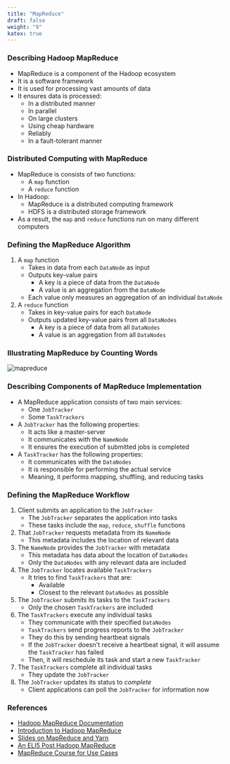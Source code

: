 ```yaml
---
title: "MapReduce"
draft: false
weight: "9"
katex: true
---
```


### Describing Hadoop MapReduce
- MapReduce is a component of the Hadoop ecosystem
- It is a software framework
- It is used for processing vast amounts of data
- It ensures data is processed:
	- In a distributed manner
	- In parallel
	- On large clusters
	- Using cheap hardware
	- Reliably
	- In a fault-tolerant manner

### Distributed Computing with MapReduce
- MapReduce is consists of two functions:
	- A `map` function
	- A `reduce` function
- In Hadoop:
	- MapReduce is a distributed computing framework
	- HDFS is a distributed storage framework
- As a result, the `map` and `reduce` functions run on many different computers

### Defining the MapReduce Algorithm
1. A `map` function
	- Takes in data from each `DataNode` as input
	- Outputs key-value pairs
		- A key is a piece of data from the `DataNode`
		- A value is an aggregation from the `DataNode`
	- Each value only measures an aggregation of an individual `DataNode`
2. A `reduce` function
	- Takes in key-value pairs for each `DataNode`
	- Outputs updated key-value pairs from all `DataNodes`
		- A key is a piece of data from all `DataNodes`
		- A value is an aggregation from all `DataNodes`

### Illustrating MapReduce by Counting Words

![mapreduce](/img/mapreduce.png)

### Describing Components of MapReduce Implementation
- A MapReduce application consists of two main services:
	- One `JobTracker`
	- Some `TaskTrackers`
- A `JobTracker` has the following properties:
	- It acts like a master-server
	- It communicates with the `NameNode`
	- It ensures the execution of submitted jobs is completed
- A `TaskTracker` has the following properties:
	- It communicates with the `DataNodes`
	- It is responsible for performing the actual service
	- Meaning, it performs mapping, shuffling, and reducing tasks

### Defining the MapReduce Workflow
1. Client submits an application to the `JobTracker`
	- The `JobTracker` separates the application into tasks
	- These tasks include the `map`, `reduce`, `shuffle` functions
2. That `JobTracker` requests metadata from its `NameNode`
	- This metadata includes the location of relevant data
3. The `NameNode` provides the `JobTracker` with metadata
	- This metadata has data about the location of `DataNodes`
	- Only the `DataNodes` with any relevant data are included
5. The `JobTracker` locates available `TaskTrackers`
	- It tries to find `TaskTrackers` that are:
		- Available
		- Closest to the relevant `DataNodes` as possible
6. The `JobTracker` submits its tasks to the `TaskTrackers`
	- Only the chosen `TaskTrackers` are included
7. The `TaskTrackers` execute any individual tasks
	- They communicate with their specified `DataNodes`
	- `TaskTrackers` send progress reports to the `JobTracker`
	- They do this by sending heartbeat signals
	- If the `JobTracker` doesn't receive a heartbeat signal, it will assume the `TaskTracker` has failed
	- Then, it will reschedule its task and start a new `TaskTracker`
8. The `TaskTrackers` complete all individual tasks
	- They update the `JobTracker`
9. The `JobTracker` updates its status to *complete*
	- Client applications can poll the `JobTracker` for information now

### References
- [Hadoop MapReduce Documentation](https://hadoop.apache.org/docs/r1.2.1/mapred_tutorial.html)
- [Introduction to Hadoop MapReduce](https://www.guru99.com/introduction-to-mapreduce.html)
- [Slides on MapReduce and Yarn](https://www.slideshare.net/cloudera/introduction-to-yarn-and-mapreduce-2)
- [An ELI5 Post Hadoop MapReduce](https://www.reddit.com/r/explainlikeimfive/comments/r3mdn/eli5_mapreduce_and_hadoop/)
- [MapReduce Course for Use Cases](https://www.edureka.co/blog/mapreduce-tutorial/#usecase)
